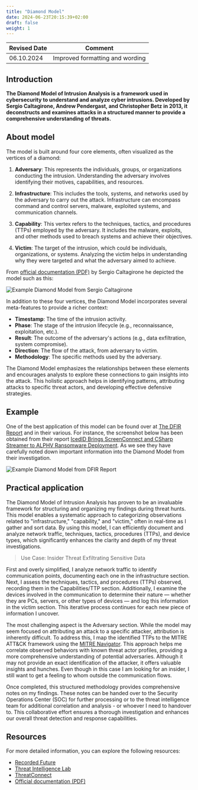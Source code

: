```yaml
---
title: "Diamond Model"
date: 2024-06-23T20:15:39+02:00
draft: false
weight: 1
---
```


| Revised Date | Comment |
| ------------ | ------- |
| 06.10.2024   | Improved formatting and wording | 

## Introduction

**The Diamond Model of Intrusion Analysis is a framework used in cybersecurity to understand and analyze cyber intrusions. Developed by Sergio Caltagirone, Andrew Pendergast, and Christopher Betz in 2013, it deconstructs and examines attacks in a structured manner to provide a comprehensive understanding of threats.**

## About model

The model is built around four core elements, often visualized as the vertices of a diamond:

1. **Adversary**: This represents the individuals, groups, or organizations conducting the intrusion. Understanding the adversary involves identifying their motives, capabilities, and resources.

2. **Infrastructure**: This includes the tools, systems, and networks used by the adversary to carry out the attack. Infrastructure can encompass command and control servers, malware, exploited systems, and communication channels.

3. **Capability**: This vertex refers to the techniques, tactics, and procedures (TTPs) employed by the adversary. It includes the malware, exploits, and other methods used to breach systems and achieve their objectives.

4. **Victim**: The target of the intrusion, which could be individuals, organizations, or systems. Analyzing the victim helps in understanding why they were targeted and what the adversary aimed to achieve.

From [official documentation (PDF)](https://www.threatintel.academy/wp-content/uploads/2020/07/diamond_summary.pdf) by Sergio Caltagirone he depicted the model such as this:

![Example Diamond Model from Sergio Caltagirone](/images/diamond-model.png)

In addition to these four vertices, the Diamond Model incorporates several meta-features to provide a richer context:

- **Timestamp**: The time of the intrusion activity.
- **Phase**: The stage of the intrusion lifecycle (e.g., reconnaissance, exploitation, etc.).
- **Result**: The outcome of the adversary's actions (e.g., data exfiltration, system compromise).
- **Direction**: The flow of the attack, from adversary to victim.
- **Methodology**: The specific methods used by the adversary.

The Diamond Model emphasizes the relationships between these elements and encourages analysts to explore these connections to gain insights into the attack. This holistic approach helps in identifying patterns, attributing attacks to specific threat actors, and developing effective defensive strategies.

## Example

One of the best application of this model can be found over at [The DFIR Report](https://thedfirreport.com/) and in their various. For instance, the screenshot below has been obtained from their report [IcedID Brings ScreenConnect and CSharp Streamer to ALPHV Ransomware Deployment](https://thedfirreport.com/2024/06/10/icedid-brings-screenconnect-and-csharp-streamer-to-alphv-ransomware-deployment/#diamond-model). As we see they have carefully noted down important information into the Diamond Model from their investigation. 

![Example Diamond Model from DFIR Report](/images/dfir-report-diamond-model.png)

## Practical application

The Diamond Model of Intrusion Analysis has proven to be an invaluable framework for structuring and organizing my findings during threat hunts. This model enables a systematic approach to categorizing observations related to "infrastructure," "capability," and "victim," often in real-time as I gather and sort data. By using this model, I can efficiently document and analyze network traffic, techniques, tactics, procedures (TTPs), and device types, which significantly enhances the clarity and depth of my threat investigations.

> Use Case: Insider Threat Exfiltrating Sensitive Data

First and overly simplified, I analyze network traffic to identify communication points, documenting each one in the infrastructure section. Next, I assess the techniques, tactics, and procedures (TTPs) observed, recording them in the Capabilities/TTP section. Additionally, I examine the devices involved in the communication to determine their nature — whether they are PCs, servers, or other types of devices — and log this information in the victim section. This iterative process continues for each new piece of information I uncover.

The most challenging aspect is the Adversary section. While the model may seem focused on attributing an attack to a specific attacker, attribution is inherently difficult. To address this, I map the identified TTPs to the MITRE ATT&CK framework using the [MITRE Navigator](https://mitre-attack.github.io/attack-navigator/). This approach helps me correlate observed behaviors with known threat actor profiles, providing a more comprehensive understanding of potential adversaries. Although it may not provide an exact identification of the attacker, it offers valuable insights and hunches. Even though in this case I am looking for an insider, I still want to get a feeling to whom outside the communication flows.

Once completed, this structured methodology provides comprehensive notes on my findings. These notes can be handed over to the Security Operations Center (SOC) for further processing or to the threat intelligence team for additional correlation and analysis - or whoever I need to handover to. This collaborative effort ensures a thorough investigation and enhances our overall threat detection and response capabilities.

## Resources

For more detailed information, you can explore the following resources:
- [Recorded Future](https://www.recordedfuture.com/blog/what-is-the-diamond-model-of-intrusion-analysis)
- [Threat Intelligence Lab](https://www.threatintelligencelab.com/understanding-the-diamond-model-of-intrusion-analysis/)
- [ThreatConnect](https://threatconnect.com/blog/importance-of-diamond-model-cyber-threat-intelligence/)
- [Official documentation (PDF)](https://www.threatintel.academy/wp-content/uploads/2020/07/diamond_summary.pdf)

